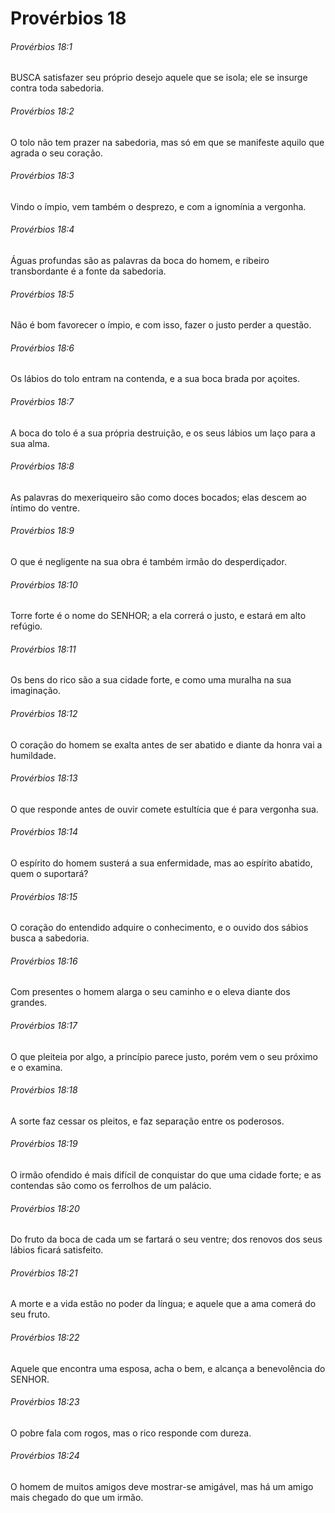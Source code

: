 # Provérbios 18

###### Provérbios 18:1

BUSCA satisfazer seu próprio desejo aquele que se isola; ele se insurge contra toda sabedoria.

###### Provérbios 18:2

O tolo não tem prazer na sabedoria, mas só em que se manifeste aquilo que agrada o seu coração.

###### Provérbios 18:3

Vindo o ímpio, vem também o desprezo, e com a ignomínia a vergonha.

###### Provérbios 18:4

Águas profundas são as palavras da boca do homem, e ribeiro transbordante é a fonte da sabedoria.

###### Provérbios 18:5

Não é bom favorecer o ímpio, e com isso, fazer o justo perder a questão.

###### Provérbios 18:6

Os lábios do tolo entram na contenda, e a sua boca brada por açoites.

###### Provérbios 18:7

A boca do tolo é a sua própria destruição, e os seus lábios um laço para a sua alma.

###### Provérbios 18:8

As palavras do mexeriqueiro são como doces bocados; elas descem ao íntimo do ventre.

###### Provérbios 18:9

O que é negligente na sua obra é também irmão do desperdiçador.

###### Provérbios 18:10

Torre forte é o nome do SENHOR; a ela correrá o justo, e estará em alto refúgio.

###### Provérbios 18:11

Os bens do rico são a sua cidade forte, e como uma muralha na sua imaginação.

###### Provérbios 18:12

O coração do homem se exalta antes de ser abatido e diante da honra vai a humildade.

###### Provérbios 18:13

O que responde antes de ouvir comete estultícia que é para vergonha sua.

###### Provérbios 18:14

O espírito do homem susterá a sua enfermidade, mas ao espírito abatido, quem o suportará?

###### Provérbios 18:15

O coração do entendido adquire o conhecimento, e o ouvido dos sábios busca a sabedoria.

###### Provérbios 18:16

Com presentes o homem alarga o seu caminho e o eleva diante dos grandes.

###### Provérbios 18:17

O que pleiteia por algo, a princípio parece justo, porém vem o seu próximo e o examina.

###### Provérbios 18:18

A sorte faz cessar os pleitos, e faz separação entre os poderosos.

###### Provérbios 18:19

O irmão ofendido é mais difícil de conquistar do que uma cidade forte; e as contendas são como os ferrolhos de um palácio.

###### Provérbios 18:20

Do fruto da boca de cada um se fartará o seu ventre; dos renovos dos seus lábios ficará satisfeito.

###### Provérbios 18:21

A morte e a vida estão no poder da língua; e aquele que a ama comerá do seu fruto.

###### Provérbios 18:22

Aquele que encontra uma esposa, acha o bem, e alcança a benevolência do SENHOR.

###### Provérbios 18:23

O pobre fala com rogos, mas o rico responde com dureza.

###### Provérbios 18:24

O homem de muitos amigos deve mostrar-se amigável, mas há um amigo mais chegado do que um irmão.

